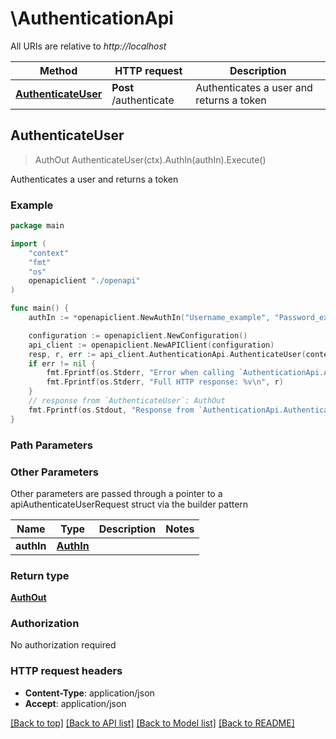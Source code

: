 # \AuthenticationApi

All URIs are relative to *http://localhost*

Method | HTTP request | Description
------------- | ------------- | -------------
[**AuthenticateUser**](AuthenticationApi.md#AuthenticateUser) | **Post** /authenticate | Authenticates a user and returns a token



## AuthenticateUser

> AuthOut AuthenticateUser(ctx).AuthIn(authIn).Execute()

Authenticates a user and returns a token



### Example

```go
package main

import (
    "context"
    "fmt"
    "os"
    openapiclient "./openapi"
)

func main() {
    authIn := *openapiclient.NewAuthIn("Username_example", "Password_example") // AuthIn |  (optional)

    configuration := openapiclient.NewConfiguration()
    api_client := openapiclient.NewAPIClient(configuration)
    resp, r, err := api_client.AuthenticationApi.AuthenticateUser(context.Background()).AuthIn(authIn).Execute()
    if err != nil {
        fmt.Fprintf(os.Stderr, "Error when calling `AuthenticationApi.AuthenticateUser``: %v\n", err)
        fmt.Fprintf(os.Stderr, "Full HTTP response: %v\n", r)
    }
    // response from `AuthenticateUser`: AuthOut
    fmt.Fprintf(os.Stdout, "Response from `AuthenticationApi.AuthenticateUser`: %v\n", resp)
}
```

### Path Parameters



### Other Parameters

Other parameters are passed through a pointer to a apiAuthenticateUserRequest struct via the builder pattern


Name | Type | Description  | Notes
------------- | ------------- | ------------- | -------------
 **authIn** | [**AuthIn**](AuthIn.md) |  | 

### Return type

[**AuthOut**](AuthOut.md)

### Authorization

No authorization required

### HTTP request headers

- **Content-Type**: application/json
- **Accept**: application/json

[[Back to top]](#) [[Back to API list]](../README.md#documentation-for-api-endpoints)
[[Back to Model list]](../README.md#documentation-for-models)
[[Back to README]](../README.md)

